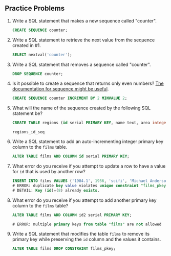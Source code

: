 ## Practice Problems

1. Write a SQL statement that makes a new sequence called "counter".

   ```sql
   CREATE SEQUENCE counter;
   ```

   

2. Write a SQL statement to retrieve the next value from the sequence created in #1.

   ```sql
   SELECT nextval('counter');
   ```

   

3. Write a SQL statement that removes a sequence called "counter".

   ```sql
   DROP SEQUENCE counter;
   ```

   

4. Is it possible to create a sequence that returns only even numbers? [The documentation for sequence might be useful](http://www.postgresql.org/docs/9.5/static/sql-createsequence.html).

   ```sql
   CREATE SEQUENCE counter INCREMENT BY 2 MINVALUE 2;
   ```

   

5. What will the name of the sequence created by the following SQL statement be?

   ```sql
   CREATE TABLE regions (id serial PRIMARY KEY, name text, area integer);
   ```

   ```
   regions_id_seq
   ```

   

6. Write a SQL statement to add an auto-incrementing integer primary key column to the `films` table.

   ```sql
   ALTER TABLE films ADD COLUMN id serial PRIMARY KEY;
   ```

   

7. What error do you receive if you attempt to update a row to have a value for `id` that is used by another row?

   ```sql
   INSERT INTO films VALUES ('1984.1', 1956, 'scifi', 'Michael Anderson', 92, 8);
   # ERROR: duplicate key value violates unique constraint "films_pkey"
   # DETAIL: Key (id)=(8) already exists.
   ```

   

8. What error do you receive if you attempt to add another primary key column to the `films` table?

   ```sql
   ALTER TABLE films ADD COLUMN id2 serial PRIMARY KEY;
   
   # ERROR: multiple primary keys from table "films" are not allowed
   ```

   

9. Write a SQL statement that modifies the table `films` to remove its primary key while preserving the `id` column and the values it contains.

   ```sql
   ALTER TABLE films DROP CONSTRAINT films_pkey;
   ```

   

